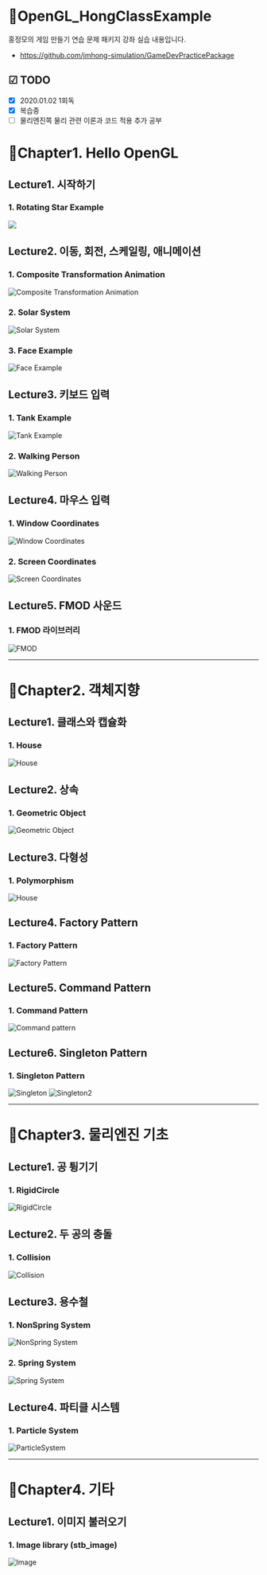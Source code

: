 # 🚀OpenGL_HongClassExample
홍정모의 게임 만들기 연습 문제 패키지 강좌 실습 내용입니다.
- https://github.com/jmhong-simulation/GameDevPracticePackage

## ☑ TODO
- [x] 2020.01.02 1회독
- [x] 복습중
- [ ] 물리엔진쪽 물리 관련 이론과 코드 적용 추가 공부

# 🎨Chapter1. Hello OpenGL
## Lecture1. 시작하기
### 1. Rotating Star Example
![](OpenGL_HongClassExample/Chapter1/Lecture1/Screenshots/RotatingStarExample.gif)

## Lecture2. 이동, 회전, 스케일링, 애니메이션
### 1. Composite Transformation Animation
![Composite Transformation Animation](OpenGL_HongClassExample/Chapter1/Lecture1/Screenshots/CompositeTransformation.gif)

### 2. Solar System
![Solar System](OpenGL_HongClassExample/Chapter1/Lecture1/Screenshots/SolarSystem.gif)

### 3. Face Example
![Face Example](OpenGL_HongClassExample/Chapter1/Lecture1/Screenshots/FaceExample.PNG)

## Lecture3. 키보드 입력
### 1. Tank Example
![Tank Example](OpenGL_HongClassExample/Chapter1/Lecture1/Screenshots/TankExample.gif)

### 2. Walking Person
![Walking Person](OpenGL_HongClassExample/Chapter1/Lecture1/Screenshots/WalkingPerson.gif)

## Lecture4. 마우스 입력
### 1. Window Coordinates
![Window Coordinates](OpenGL_HongClassExample/Chapter1/Lecture1/Screenshots/WindowCoordinates.gif)

### 2. Screen Coordinates
![Screen Coordinates](OpenGL_HongClassExample/Chapter1/Lecture1/Screenshots/ScreenCoordinates.gif)

## Lecture5. FMOD 사운드
### 1. FMOD 라이브러리
![FMOD](OpenGL_HongClassExample/Chapter1/Lecture1/Screenshots/FMOD.png)

---
# 🎨Chapter2. 객체지향

## Lecture1. 클래스와 캡슐화
### 1. House
![House](/OpenGL_HongClassExample/Chapter2/Screenshots/house.gif)

## Lecture2. 상속
### 1. Geometric Object
![Geometric Object](/OpenGL_HongClassExample/Chapter2/Screenshots/GeometricObject.gif)

## Lecture3. 다형성
### 1. Polymorphism
![House](/OpenGL_HongClassExample/Chapter2/Screenshots/Polymorphism.png)

## Lecture4. Factory Pattern
### 1. Factory Pattern
![Factory Pattern](/OpenGL_HongClassExample/Chapter2/Screenshots/FactoryPattern.PNG)

## Lecture5. Command Pattern
### 1. Command Pattern
![Command pattern](/OpenGL_HongClassExample/Chapter2/Screenshots/CommandPattern.gif)

## Lecture6. Singleton Pattern
### 1. Singleton Pattern
![Singleton](/OpenGL_HongClassExample/Chapter2/Screenshots/Singleton.png)
![Singleton2](/OpenGL_HongClassExample/Chapter2/Screenshots/Singleton2.png)

---
# 🎨Chapter3. 물리엔진 기초

## Lecture1. 공 튕기기
### 1. RigidCircle
![RigidCircle](/OpenGL_HongClassExample/Chapter3/Screenshots/RigidCircle.gif)

## Lecture2. 두 공의 충돌
### 1. Collision
![Collision](/OpenGL_HongClassExample/Chapter3/Screenshots/Collision.gif)

## Lecture3. 용수철
### 1. NonSpring System
![NonSpring System](/OpenGL_HongClassExample/Chapter3/Screenshots/NonSpringSystem.gif)

### 2. Spring System
![Spring System](/OpenGL_HongClassExample/Chapter3/Screenshots/SpringSystem.gif)

## Lecture4. 파티클 시스템
### 1. Particle System
![ParticleSystem](/OpenGL_HongClassExample/Chapter3/Screenshots/ParticleSystem.gif)

---
# 🎨Chapter4. 기타

## Lecture1. 이미지 불러오기
### 1. Image library (stb_image)
![Image](/OpenGL_HongClassExample/Chapter4/Screenshots/Image.gif)
